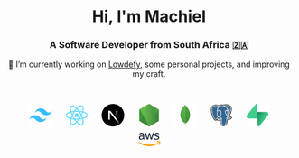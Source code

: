 <h1 align="center">Hi, I'm Machiel</h1>
<h3 align="center">A Software Developer from South Africa 🇿🇦</h3>

<p align="center">🔭 I’m currently working on <a href="https://lowdefy.com" target="_blank">Lowdefy</a>, some personal projects, and improving my craft.</p>


<br/>

<p align="center">
  <a href="https://tailwindcss.com" target="_blank" style="text-decoration: none;">
    <img src="https://raw.githubusercontent.com/devicons/devicon/master/icons/tailwindcss/tailwindcss-original.svg" alt="Tailwind CSS" width="40" height="40" style="margin: 0 10px;" />
  </a>
  <a href="https://reactjs.org" target="_blank" style="text-decoration: none;">
    <img src="https://raw.githubusercontent.com/devicons/devicon/master/icons/react/react-original.svg" alt="React" width="40" height="40" style="margin: 0 10px;" />
  </a>
  <a href="https://nextjs.org" target="_blank" style="text-decoration: none;">
    <img src="https://raw.githubusercontent.com/devicons/devicon/master/icons/nextjs/nextjs-original.svg" alt="Next.js" width="40" height="40" style="margin: 0 10px;" />
  </a>
  <a href="https://nodejs.org" target="_blank" style="text-decoration: none;">
    <img src="https://raw.githubusercontent.com/devicons/devicon/master/icons/nodejs/nodejs-original.svg" alt="Node.js" width="40" height="40" style="margin: 0 10px;" />
  </a>
  <a href="https://www.mongodb.com" target="_blank" style="text-decoration: none;">
    <img src="https://raw.githubusercontent.com/devicons/devicon/master/icons/mongodb/mongodb-original.svg" alt="MongoDB" width="40" height="40" style="margin: 0 10px;" />
  </a>
  <a href="https://www.postgresql.org" target="_blank" style="text-decoration: none;">
    <img src="https://raw.githubusercontent.com/devicons/devicon/master/icons/postgresql/postgresql-original.svg" alt="PostgreSQL" width="40" height="40" style="margin: 0 10px;" />
  </a>
  <a href="https://supabase.io" target="_blank" style="text-decoration: none;">
    <img src="https://raw.githubusercontent.com/devicons/devicon/master/icons/supabase/supabase-original.svg" alt="Supabase" width="40" height="40" style="margin: 0 10px;" />
  </a>
  <a href="https://aws.amazon.com" target="_blank" style="text-decoration: none;">
    <img src="https://raw.githubusercontent.com/devicons/devicon/master/icons/amazonwebservices/amazonwebservices-original-wordmark.svg" alt="AWS" width="40" height="40" style="margin: 0 10px;" />
  </a>
</p>



